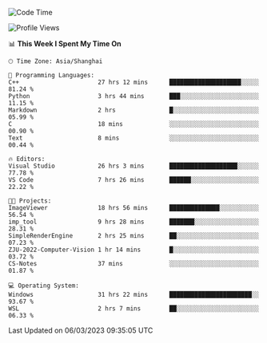 <!--START_SECTION:waka-->
![Code Time](http://img.shields.io/badge/Code%20Time-732%20hrs%2031%20mins-blue)

![Profile Views](http://img.shields.io/badge/Profile%20Views-4-blue)

📊 **This Week I Spent My Time On** 

```text
🕑︎ Time Zone: Asia/Shanghai

💬 Programming Languages: 
C++                      27 hrs 12 mins      ████████████████████░░░░░   81.24 % 
Python                   3 hrs 44 mins       ███░░░░░░░░░░░░░░░░░░░░░░   11.15 % 
Markdown                 2 hrs               █░░░░░░░░░░░░░░░░░░░░░░░░   05.99 % 
C                        18 mins             ░░░░░░░░░░░░░░░░░░░░░░░░░   00.90 % 
Text                     8 mins              ░░░░░░░░░░░░░░░░░░░░░░░░░   00.44 % 

🔥 Editors: 
Visual Studio            26 hrs 3 mins       ███████████████████░░░░░░   77.78 % 
VS Code                  7 hrs 26 mins       ██████░░░░░░░░░░░░░░░░░░░   22.22 % 

🐱‍💻 Projects: 
ImageViewer              18 hrs 56 mins      ██████████████░░░░░░░░░░░   56.54 % 
imp_tool                 9 hrs 28 mins       ███████░░░░░░░░░░░░░░░░░░   28.31 % 
SimpleRenderEngine       2 hrs 25 mins       ██░░░░░░░░░░░░░░░░░░░░░░░   07.23 % 
ZJU-2022-Computer-Vision 1 hr 14 mins        █░░░░░░░░░░░░░░░░░░░░░░░░   03.72 % 
CS-Notes                 37 mins             ░░░░░░░░░░░░░░░░░░░░░░░░░   01.87 % 

💻 Operating System: 
Windows                  31 hrs 22 mins      ███████████████████████░░   93.67 % 
WSL                      2 hrs 7 mins        ██░░░░░░░░░░░░░░░░░░░░░░░   06.33 % 
```


 Last Updated on 06/03/2023 09:35:05 UTC
<!--END_SECTION:waka-->
